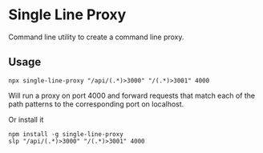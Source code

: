 # Single Line Proxy

Command line utility to create a command line proxy.  

## Usage

```
npx single-line-proxy "/api/(.*)>3000" "/(.*)>3001" 4000
```

Will run a proxy on port 4000 and forward requests that match each of the path patterns to the corresponding port on localhost.

Or install it

```
npm install -g single-line-proxy
slp "/api/(.*)>3000" "/(.*)>3001" 4000
```